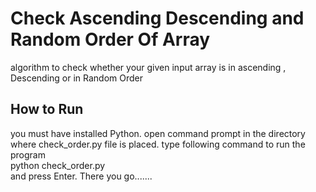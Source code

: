 # Check Ascending Descending and Random Order Of Array
algorithm to check whether your given input array is in ascending , Descending or in Random Order
## How to Run
you must have installed Python.
open command prompt in the directory where check_order.py file is placed.
type following command to run the program
<br />
python check_order.py
<br />
and press Enter. There you go....... 
